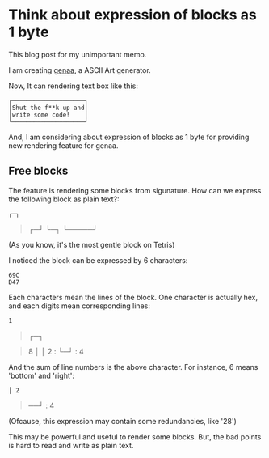 Think about expression of blocks as 1 byte
==========================================

This blog post for my unimportant memo.

I am creating [genaa](https://github.com/hirokiky/genaa/), a ASCII Art
generator.

Now, It can rendering text box like this:

    ┌────────────────────┐
    │Shut the f**k up and│
    │write some code!    │
    └────────────────────┘

And, I am considering about expression of blocks as 1 byte for providing
new rendering feature for genaa.

Free blocks
-----------

The feature is rendering some blocks from sigunature. How can we express
the following block as plain text?:

    ┌─┐

> ┌─┘ └─┐ └─────┘

(As you know, it's the most gentle block on Tetris)

I noticed the block can be expressed by 6 characters:

    69C
    D47

Each characters mean the lines of the block. One character is actually
hex, and each digits mean corresponding lines:

    1

> ┌─┐

> 8 │ │ 2
> :   └─┘
>     :   4
>
And the sum of line numbers is the above character. For instance, 6
means 'bottom' and 'right':

    │ 2

> ──┘
> :   4
>
(Ofcause, this expression may contain some redundancies, like '28')

This may be powerful and useful to render some blocks. But, the bad
points is hard to read and write as plain text.

